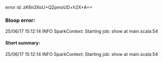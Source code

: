 error id: zK6n3XoU+Q2pmoUD+h2X+A==
### Bloop error:

25/06/17 15:12:14 INFO SparkContext: Starting job: show at main.scala:54
#### Short summary: 

25/06/17 15:12:14 INFO SparkContext: Starting job: show at main.scala:54